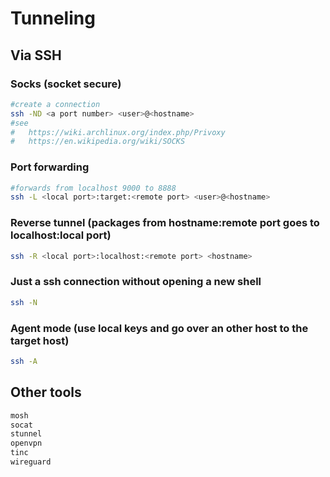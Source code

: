 # Tunneling

## Via SSH

### Socks (socket secure)

```bash
#create a connection
ssh -ND <a port number> <user>@<hostname>
#see
#   https://wiki.archlinux.org/index.php/Privoxy
#   https://en.wikipedia.org/wiki/SOCKS
```

### Port forwarding

```bash
#forwards from localhost 9000 to 8888
ssh -L <local port>:target:<remote port> <user>@<hostname>
```

### Reverse tunnel (packages from hostname:remote port goes to localhost:local port)

```bash
ssh -R <local port>:localhost:<remote port> <hostname>
```

### Just a ssh connection without opening a new shell

```bash
ssh -N
```

### Agent mode (use local keys and go over an other host to the target host)

```bash
ssh -A
```

## Other tools

```bash
mosh
socat
stunnel
openvpn
tinc
wireguard
```

